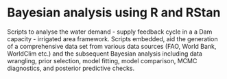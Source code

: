 # Bayesian analysis using R and RStan
Scripts  to  analyse  the  water  demand  -  supply  feedback  cycle  in  a  a  Dam  capacity  -  irrigated  area
framework.  Scripts embedded, aid the generation of a comprehensive data set from various data sources
(FAO, World Bank, WorldClim etc.)  and the subsequent Bayesian analysis including data wrangling,
prior selection, model fitting, model comparison, MCMC diagnostics, and posterior predictive checks.

